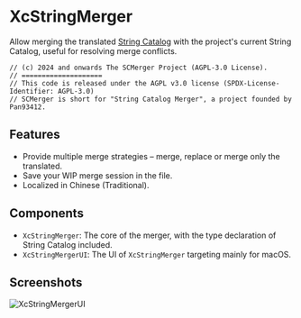# XcStringMerger

Allow merging the translated [String Catalog](https://developer.apple.com/documentation/Xcode/localizing-and-varying-text-with-a-string-catalog) with the project's current String Catalog, useful for resolving merge conflicts.

```
// (c) 2024 and onwards The SCMerger Project (AGPL-3.0 License).
// ====================
// This code is released under the AGPL v3.0 license (SPDX-License-Identifier: AGPL-3.0)
// SCMerger is short for "String Catalog Merger", a project founded by Pan93412.
```

## Features

- Provide multiple merge strategies – merge, replace or merge only the translated.
- Save your WIP merge session in the file.
- Localized in Chinese (Traditional).

## Components

- `XcStringMerger`: The core of the merger, with the type declaration of String Catalog included.
- `XcStringMergerUI`: The UI of `XcStringMerger` targeting mainly for macOS.

## Screenshots

![XcStringMergerUI](./docs/ui.png)

